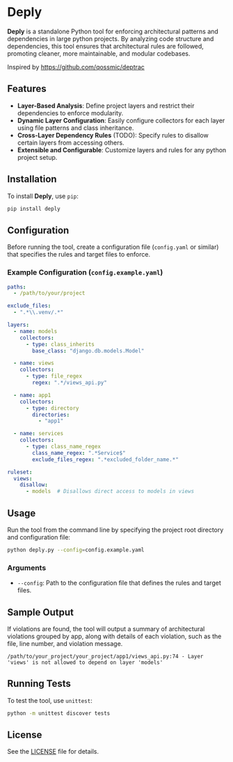 # Deply

**Deply** is a standalone Python tool for enforcing architectural patterns and dependencies in large
python projects. By analyzing code structure and dependencies, this tool ensures that architectural rules are followed,
promoting cleaner, more maintainable, and modular codebases.

Inspired by https://github.com/qossmic/deptrac

## Features

- **Layer-Based Analysis**: Define project layers and restrict their dependencies to enforce modularity.
- **Dynamic Layer Configuration**: Easily configure collectors for each layer using file patterns and class inheritance.
- **Cross-Layer Dependency Rules** (TODO): Specify rules to disallow certain layers from accessing others.
- **Extensible and Configurable**: Customize layers and rules for any python project setup.

## Installation

To install **Deply**, use `pip`:

```bash
pip install deply
```

## Configuration

Before running the tool, create a configuration file (`config.yaml` or similar) that specifies the rules and target
files to enforce.

### Example Configuration (`config.example.yaml`)

```yaml
paths:
  - /path/to/your/project

exclude_files:
  - ".*\\.venv/.*"

layers:
  - name: models
    collectors:
      - type: class_inherits
        base_class: "django.db.models.Model"

  - name: views
    collectors:
      - type: file_regex
        regex: ".*/views_api.py"

  - name: app1
    collectors:
      - type: directory
        directories:
          - "app1"

  - name: services
    collectors:
      - type: class_name_regex
        class_name_regex: ".*Service$"
        exclude_files_regex: ".*excluded_folder_name.*"

ruleset:
  views:
    disallow:
      - models  # Disallows direct access to models in views

```

## Usage

Run the tool from the command line by specifying the project root directory and configuration file:

```bash
python deply.py --config=config.example.yaml
```

### Arguments

- `--config`: Path to the configuration file that defines the rules and target files.

## Sample Output

If violations are found, the tool will output a summary of architectural violations grouped by app, along with details
of each violation, such as the file, line number, and violation message.

```plaintext
/path/to/your_project/your_project/app1/views_api.py:74 - Layer 'views' is not allowed to depend on layer 'models'
```

## Running Tests

To test the tool, use `unittest`:

```bash
python -m unittest discover tests
```

## License

See the [LICENSE](LICENSE) file for details.
